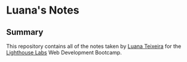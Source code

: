 # Luana's Notes

## Summary 

This repository contains all of the notes taken by [Luana Teixeira](https://github.com/luanateixeira148) for the [Lighthouse Labs](https://www.lighthouselabs.ca/) Web Development Bootcamp.
